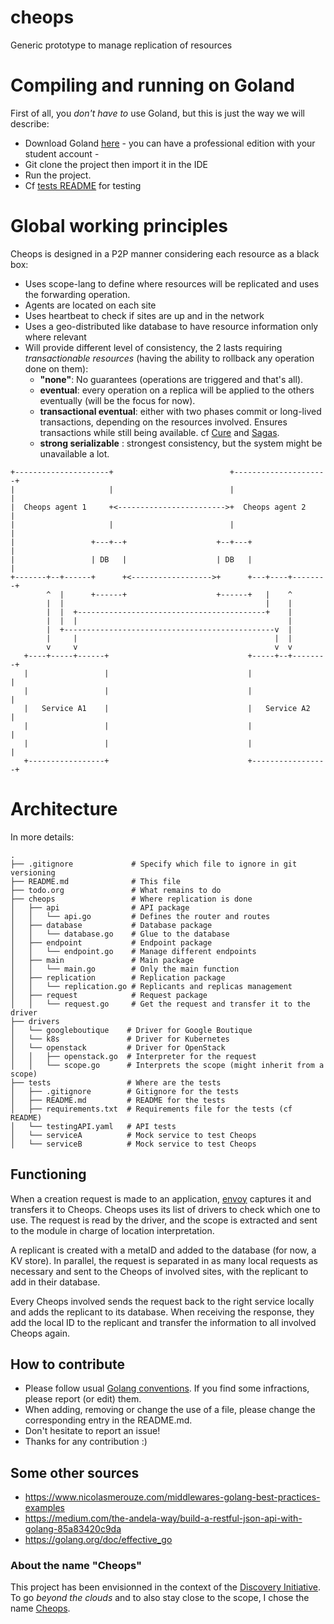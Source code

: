 # cheops

Generic prototype to manage replication of resources


# Compiling and running on Goland

First of all, you *don't have to* use Goland, but this is just the way we 
will describe:
- Download Goland [here](https://www.jetbrains.com/go/) - you can have a 
  professional edition with your student account -
- Git clone the project then import it in the IDE
- Run the project. 
- Cf [tests README](tests/README.md) for testing


# Global working principles

Cheops is designed in a P2P manner considering each resource as a black box:
  + Uses scope-lang to define where resources will be replicated and uses 
    the forwarding operation.
  + Agents are located on each site
  + Uses heartbeat to check if sites are up and in the network
  + Uses a geo-distributed like database to have resource information only
    where relevant
  + Will provide different level of consistency, the 2 lasts requiring 
    *transactionable resources* (having the ability to rollback any 
    operation done on them):
    - **"none"**: No guarantees (operations are triggered and that's all).
    - **eventual**: every operation on a replica will be applied to the others 
      eventually (will be the focus for now).
    - **transactional eventual**: either with two phases commit 
      or long-lived transactions, depending on the resources 
      involved. Ensures transactions while still being available. cf [Cure] 
      and [Sagas].
    - **strong serializable** : strongest consistency, but the system might 
      be unavailable a lot.
      
      
```
+---------------------+                          +---------------------+
|                     |                          |                     |
|  Cheops agent 1     +<------------------------>+  Cheops agent 2     |
|                     |                          |                     |
|                 +---+--+                    +--+---+                 |
|                 | DB   |                    | DB   |                 |
+-------+--+------+      +<------------------>+      +---+----+--------+
        ^  |      +------+                    +------+   |    ^
        |  |                                             |    |
        |  |  +------------------------------------------+    |
        |  |  |                                               |
        |  +-----------------------------------------------v  |
        |     |                                            |  |
        v     v                                            v  v
   +----+-----+------+                               +-----+--+--------+
   |                 |                               |                 |
   |                 |                               |                 |
   |   Service A1    |                               |   Service A2    |
   |                 |                               |                 |
   |                 |                               |                 |
   +-----------------+                               +-----------------+
```


# Architecture

In more details:

```
.
├── .gitignore             # Specify which file to ignore in git versioning
├── README.md              # This file
├── todo.org               # What remains to do
├── cheops                 # Where replication is done
│   ├── api                # API package
│   │   └── api.go         # Defines the router and routes
│   ├── database           # Database package
│   │   └── database.go    # Glue to the database
│   ├── endpoint           # Endpoint package
│   │   └── endpoint.go    # Manage different endpoints
│   ├── main               # Main package
│   │   └── main.go        # Only the main function
│   ├── replication        # Replication package
│   │   └── replication.go # Replicants and replicas management
│   ├── request            # Request package
│   │   └── request.go     # Get the request and transfer it to the driver
├── drivers
│   └── googleboutique    # Driver for Google Boutique
│   └── k8s               # Driver for Kubernetes
│   └── openstack         # Driver for OpenStack
│   │   ├── openstack.go  # Interpreter for the request
│   │   └── scope.go      # Interprets the scope (might inherit from a scope)
├── tests                 # Where are the tests
│   ├── .gitignore        # Gitignore for the tests
│   ├── README.md         # README for the tests
│   ├── requirements.txt  # Requirements file for the tests (cf README)
│   └── testingAPI.yaml   # API tests
│   └── serviceA          # Mock service to test Cheops
│   └── serviceB          # Mock service to test Cheops
```

## Functioning

When a creation request is made to an application, [envoy] captures it and 
transfers 
it to Cheops. Cheops uses its list of drivers to check which one to use. The 
request is read by the driver, and the scope is extracted and sent to the 
module in charge of location interpretation.

A replicant is created with a metaID and added to the database (for now, a 
KV store).
In parallel, the request is separated in as many local requests as necessary 
and sent to the Cheops of involved sites, with the replicant to add in their 
database. 

Every Cheops involved sends the request back to the right service locally 
and adds the replicant to its database. When receiving the response, they 
add the local ID to the replicant and transfer the information to all 
involved Cheops again.

## How to contribute

- Please follow usual [Golang conventions]. If you find some infractions, 
  please report (or edit) them.
- When adding, removing or change the use of a file, please change the 
  corresponding entry in the README.md.
- Don't hesitate to report an issue!
- Thanks for any contribution :)

## Some other sources

- https://www.nicolasmerouze.com/middlewares-golang-best-practices-examples
- https://medium.com/the-andela-way/build-a-restful-json-api-with-golang-85a83420c9da
- https://golang.org/doc/effective_go

### About the name "Cheops"

This project has been envisionned in the context of the [Discovery 
Initiative](https://beyondtheclouds.github.io/). 
To go *beyond the clouds* and to also stay close to the scope, I chose the 
name [Cheops](https://www.esa.int/Science_Exploration/Space_Science/Cheops).

[Cure]: https://pages.lip6.fr/Marc.Shapiro/papers/Cure-final-ICDCS16.pdf
[Sagas]: http://www.amundsen.com/downloads/sagas.pdf
[envoy]: https://www.consul.io/docs/connect/proxies/envoy
[Golang conventions]: (https://medium.com/@kdnotes/golang-naming-rules-and-conventions-8efeecd23b68)